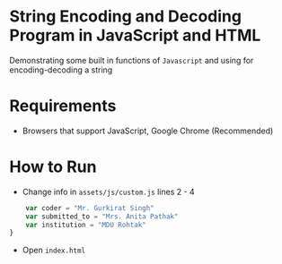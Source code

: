 # String Encoding and Decoding Program in JavaScript and HTML
Demonstrating some built in functions of `Javascript` and using for encoding-decoding a string
# Requirements
+ Browsers that support JavaScript, Google Chrome (Recommended)

# How to Run
+ Change info in `assets/js/custom.js` lines 2 - 4
```javascript
	var coder = "Mr. Gurkirat Singh"
	var submitted_to = "Mrs. Anita Pathak"
	var institution = "MDU Rohtak"
}

```

+ Open `index.html` 